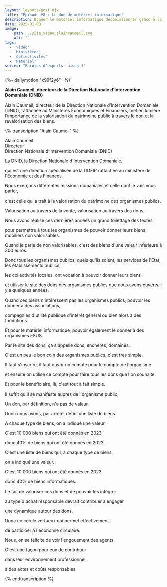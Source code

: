 ```yaml
---
layout: layouts/post.njk
title: "Épisode #8 : Le don de matériel informatique"
description: Donner le matériel informatique décomissionner grâce à la DNID
date: 2025-01-08
image:
    path: ./site_video_alaincaumeil.svg
    alt: ""
tags:
  - 'Vidéo'
  - 'Ministères'
  - 'Collectivités'
  - 'Matériel'
series: "Paroles d'experts saison 1"
---
```

<!-- intégraton vidéo dailymotion de la chaine de la DINUM -->
{%- dailymotion "x99f2y6" -%}

<!-- légende de la vidéo-->
**Alain Caumeil, directeur de la Direction Nationale d’Intervention Domaniale (DNID)**

<!-- description-->
Alain Caumeil, directeur de la Direction Nationale d’Intervention Domaniale (DNID), rattachée au Ministères Économiques et Financiers, met en lumière l’importance de la valorisation du patrimoine public à travers le don et la revalorisation des biens.

<!-- transcription-->

{% transcription "Alain Caumeil" %}
<p>
  Alain Caumeil<br>
  Directeur<br>
  Direction Nationale d’Intervention Domaniale (DNID)
</p>

<p>La DNID, la Direction Nationale d'Intervention Domaniale,</p>
<p>qui est une direction spécialisée de la DGFIP rattachée au ministère de l'Economie et des Finances.</p>
<p>Nous exerçons différentes missions domaniales et celle dont je vais vous parler,</p>
<p>c'est celle qui a trait à la valorisation du patrimoine des organismes publics.</p>
<p>Valorisation au travers de la vente, valorisation au travers des dons.</p>
<p>Nous avons réalisé ces dernières années un grand toilettage des textes</p>
<p>pour permettre à tous les organismes de pouvoir donner leurs biens mobiliers non valorisables.</p>
<p>Quand je parle de non valorisables, c'est des biens d'une valeur inférieure à 300 euros.</p>
<p>Donc tous les organismes publics, quels qu'ils soient, les services de l'État, les établissements publics,</p>
<p>les collectivités locales, ont vocation à pouvoir donner leurs biens</p>
<p>et utiliser le site des dons des organismes publics que nous avons ouverts il y a quelques années.</p>
<p>Quand ces biens n'intéressent pas les organismes publics, pouvoir les donner à des associations,</p>
<p>compagnies d'utilité publique d'intérêt général ou bien alors à des fondations.</p>
<p>Et pour le matériel informatique, pouvoir également le donner à des organismes ESUS.</p>
<p>Par le site des dons, ça s'appelle dons, enchères, domaines.</p>
<p>C'est un peu le bon coin des organismes publics, c'est très simple.</p>
<p>Il faut s'inscrire, il faut ouvrir un compte pour le compte de l'organisme</p>
<p>et ensuite on utilise ce compte pour faire tous les dons que l'on souhaite.</p>
<p>Et pour le bénéficiaire, là, c'est tout à fait simple.</p>
<p>Il suffit qu'il se manifeste auprès de l'organisme public,</p>
<p>Un don, par définition, n'a pas de valeur.</p>
<p>Donc nous avons, par arrêté, défini une liste de biens.</p>
<p>A chaque type de biens, on a indiqué une valeur.</p>
<p>C'est 10 000 biens qui ont été donnés en 2023,
<p>donc 40% de biens qui ont été donnés en 2023.</p>
<p>C'est une liste de biens qui, à chaque type de biens,</p>
<p>on a indiqué une valeur.</p>
<p>C'est 10 000 biens qui ont été donnés en 2023,</p>
<p>donc 40% de biens informatiques.</p>
<p>Le fait de valoriser ces dons et de pouvoir les intégrer</p>
<p>au type d'achat responsable devrait contribuer à engager</p>
<p>une dynamique autour des dons.</p>
<p>Donc un cercle vertueux qui permet effectivement</p>
<p>de participer à l'économie circulaire.</p>
<p>Nous, on se félicite de voir l'engouement des agents.</p>
<p>C'est une façon pour eux de contribuer</p>
<p>dans leur environnement professionnel</p>
<p>à des actes et coûts responsables</p>
{% endtranscription %}

